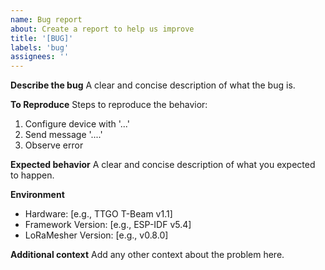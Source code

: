 ```yaml
---
name: Bug report
about: Create a report to help us improve
title: '[BUG]'
labels: 'bug'
assignees: ''
---
```


**Describe the bug**
A clear and concise description of what the bug is.

**To Reproduce**
Steps to reproduce the behavior:
1. Configure device with '...'
2. Send message '....'
3. Observe error

**Expected behavior**
A clear and concise description of what you expected to happen.

**Environment**
- Hardware: [e.g., TTGO T-Beam v1.1]
- Framework Version: [e.g., ESP-IDF v5.4]
- LoRaMesher Version: [e.g., v0.8.0]

**Additional context**
Add any other context about the problem here.